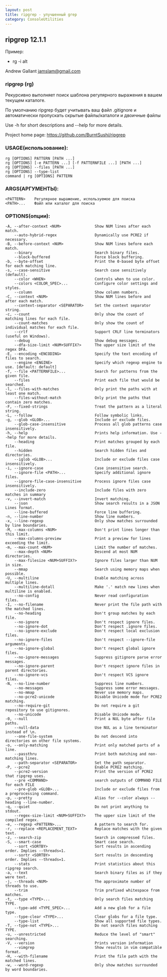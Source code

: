 ```yaml
---
layout: post
title: ripgrep - улучшенный grep
category: ConsoleUtilities
---
```


## ripgrep 12.1.1

Пример: 

- rg -i alt

Andrew Gallant <jamslam@gmail.com>

### ripgrep (rg) 

Рекурсивно выполняет поиск шаблона регулярного выражения в вашем текущем каталоге.

По умолчанию ripgrep будет учитывать ваш файл .gitignore и автоматически пропускать скрытые
файлы/каталоги и двоичные файлы

Use -h for short descriptions and --help for more details.

Project home page: https://github.com/BurntSushi/ripgrep


### USAGE(использование):

    rg [OPTIONS] PATTERN [PATH ...]
    rg [OPTIONS] [-e PATTERN ...] [-f PATTERNFILE ...] [PATH ...]
    rg [OPTIONS] --files [PATH ...]
    rg [OPTIONS] --type-list
    command | rg [OPTIONS] PATTERN

### ARGS(АРГУМЕНТЫ):

    <PATTERN>    Регулярное выражение, используемое для поиска
    <PATH>...    Файл или каталог для поиска

### OPTIONS(опции):

    -A, --after-context <NUM>               Show NUM lines after each match.
        --auto-hybrid-regex                 Dynamically use PCRE2 if necessary.
    -B, --before-context <NUM>              Show NUM lines before each match.
        --binary                            Search binary files.
        --block-buffered                    Force block buffering.
    -b, --byte-offset                       Print the 0-based byte offset for each matching line.
    -s, --case-sensitive                    Search case sensitively (default).
        --color <WHEN>                      Controls when to use color.
        --colors <COLOR_SPEC>...            Configure color settings and styles.
        --column                            Show column numbers.
    -C, --context <NUM>                     Show NUM lines before and after each match.
        --context-separator <SEPARATOR>     Set the context separator string.
    -c, --count                             Only show the count of matching lines for each file.
        --count-matches                     Only show the count of individual matches for each file.
        --crlf                              Support CRLF line terminators (useful on Windows).
        --debug                             Show debug messages.
        --dfa-size-limit <NUM+SUFFIX?>      The upper size limit of the regex DFA.
    -E, --encoding <ENCODING>               Specify the text encoding of files to search.
        --engine <ENGINE>                   Specify which regexp engine to use. [default: default]
    -f, --file <PATTERNFILE>...             Search for patterns from the given file.
        --files                             Print each file that would be searched.
    -l, --files-with-matches                Only print the paths with at least one match.
        --files-without-match               Only print the paths that contain zero matches.
    -F, --fixed-strings                     Treat the pattern as a literal string.
    -L, --follow                            Follow symbolic links.
    -g, --glob <GLOB>...                    Include or exclude files.
        --glob-case-insensitive             Process all glob patterns case insensitively.
    -h, --help                              Prints help information. Use --help for more details.
        --heading                           Print matches grouped by each file.
        --hidden                            Search hidden files and directories.
        --iglob <GLOB>...                   Include or exclude files case insensitively.
    -i, --ignore-case                       Case insensitive search.
        --ignore-file <PATH>...             Specify additional ignore files.
        --ignore-file-case-insensitive      Process ignore files case insensitively.
        --include-zero                      Include files with zero matches in summary
    -v, --invert-match                      Invert matching.
        --json                              Show search results in a JSON Lines format.
        --line-buffered                     Force line buffering.
    -n, --line-number                       Show line numbers.
    -x, --line-regexp                       Only show matches surrounded by line boundaries.
    -M, --max-columns <NUM>                 Don't print lines longer than this limit.
        --max-columns-preview               Print a preview for lines exceeding the limit.
    -m, --max-count <NUM>                   Limit the number of matches.
        --max-depth <NUM>                   Descend at most NUM directories.
        --max-filesize <NUM+SUFFIX?>        Ignore files larger than NUM in size.
        --mmap                              Search using memory maps when possible.
    -U, --multiline                         Enable matching across multiple lines.
        --multiline-dotall                  Make '.' match new lines when multiline is enabled.
        --no-config                         Never read configuration files.
    -I, --no-filename                       Never print the file path with the matched lines.
        --no-heading                        Don't group matches by each file.
        --no-ignore                         Don't respect ignore files.
        --no-ignore-dot                     Don't respect .ignore files.
        --no-ignore-exclude                 Don't respect local exclusion files.
        --no-ignore-files                   Don't respect --ignore-file arguments.
        --no-ignore-global                  Don't respect global ignore files.
        --no-ignore-messages                Suppress gitignore parse error messages.
        --no-ignore-parent                  Don't respect ignore files in parent directories.
        --no-ignore-vcs                     Don't respect VCS ignore files.
    -N, --no-line-number                    Suppress line numbers.
        --no-messages                       Suppress some error messages.
        --no-mmap                           Never use memory maps.
        --no-pcre2-unicode                  Disable Unicode mode for PCRE2 matching.
        --no-require-git                    Do not require a git repository to use gitignores.
        --no-unicode                        Disable Unicode mode.
    -0, --null                              Print a NUL byte after file paths.
        --null-data                         Use NUL as a line terminator instead of \n.
        --one-file-system                   Do not descend into directories on other file systems.
    -o, --only-matching                     Print only matched parts of a line.
        --passthru                          Print both matching and non-matching lines.
        --path-separator <SEPARATOR>        Set the path separator.
    -P, --pcre2                             Enable PCRE2 matching.
        --pcre2-version                     Print the version of PCRE2 that ripgrep uses.
        --pre <COMMAND>                     search outputs of COMMAND FILE for each FILE
        --pre-glob <GLOB>...                Include or exclude files from a preprocessing command.
    -p, --pretty                            Alias for --color always --heading --line-number.
    -q, --quiet                             Do not print anything to stdout.
        --regex-size-limit <NUM+SUFFIX?>    The upper size limit of the compiled regex.
    -e, --regexp <PATTERN>...               A pattern to search for.
    -r, --replace <REPLACEMENT_TEXT>        Replace matches with the given text.
    -z, --search-zip                        Search in compressed files.
    -S, --smart-case                        Smart case search.
        --sort <SORTBY>                     Sort results in ascending order. Implies --threads=1.
        --sortr <SORTBY>                    Sort results in descending order. Implies --threads=1.
        --stats                             Print statistics about this ripgrep search.
    -a, --text                              Search binary files as if they were text.
    -j, --threads <NUM>                     The approximate number of threads to use.
        --trim                              Trim prefixed whitespace from matches.
    -t, --type <TYPE>...                    Only search files matching TYPE.
        --type-add <TYPE_SPEC>...           Add a new glob for a file type.
        --type-clear <TYPE>...              Clear globs for a file type.
        --type-list                         Show all supported file types.
    -T, --type-not <TYPE>...                Do not search files matching TYPE.
    -u, --unrestricted                      Reduce the level of "smart" searching.
    -V, --version                           Prints version information
        --vimgrep                           Show results in vim compatible format.
    -H, --with-filename                     Print the file path with the matched lines.
    -w, --word-regexp                       Only show matches surrounded by word boundaries.